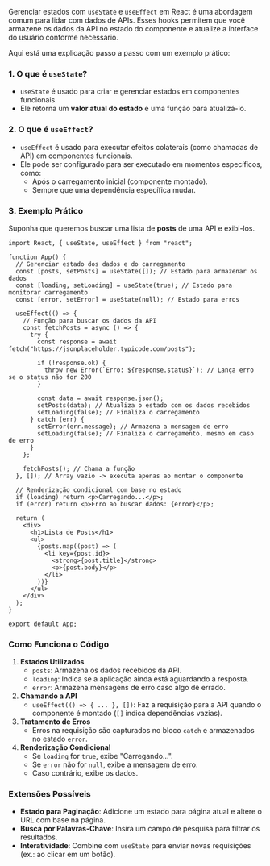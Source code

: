 Gerenciar estados com `useState` e `useEffect` em React é uma abordagem comum para lidar com dados de APIs. Esses hooks permitem que você armazene os dados da API no estado do componente e atualize a interface do usuário conforme necessário.

Aqui está uma explicação passo a passo com um exemplo prático:

### **1. O que é** `useState`**?**

- `useState` é usado para criar e gerenciar estados em componentes funcionais.
- Ele retorna um **valor atual do estado** e uma função para atualizá-lo.

### **2. O que é** `useEffect`**?**

- `useEffect` é usado para executar efeitos colaterais (como chamadas de API) em componentes funcionais.
- Ele pode ser configurado para ser executado em momentos específicos, como:
    - Após o carregamento inicial (componente montado).
    - Sempre que uma dependência específica mudar.

### **3. Exemplo Prático**

Suponha que queremos buscar uma lista de **posts** de uma API e exibi-los.

```
import React, { useState, useEffect } from "react";

function App() {
  // Gerenciar estado dos dados e do carregamento
  const [posts, setPosts] = useState([]); // Estado para armazenar os dados
  const [loading, setLoading] = useState(true); // Estado para monitorar carregamento
  const [error, setError] = useState(null); // Estado para erros

  useEffect(() => {
    // Função para buscar os dados da API
    const fetchPosts = async () => {
      try {
        const response = await fetch("https://jsonplaceholder.typicode.com/posts");

        if (!response.ok) {
          throw new Error(`Erro: ${response.status}`); // Lança erro se o status não for 200
        }

        const data = await response.json();
        setPosts(data); // Atualiza o estado com os dados recebidos
        setLoading(false); // Finaliza o carregamento
      } catch (err) {
        setError(err.message); // Armazena a mensagem de erro
        setLoading(false); // Finaliza o carregamento, mesmo em caso de erro
      }
    };

    fetchPosts(); // Chama a função
  }, []); // Array vazio -> executa apenas ao montar o componente

  // Renderização condicional com base no estado
  if (loading) return <p>Carregando...</p>;
  if (error) return <p>Erro ao buscar dados: {error}</p>;

  return (
    <div>
      <h1>Lista de Posts</h1>
      <ul>
        {posts.map((post) => (
          <li key={post.id}>
            <strong>{post.title}</strong>
            <p>{post.body}</p>
          </li>
        ))}
      </ul>
    </div>
  );
}

export default App;
```

### **Como Funciona o Código**

1. **Estados Utilizados**
    - `posts`: Armazena os dados recebidos da API.
    - `loading`: Indica se a aplicação ainda está aguardando a resposta.
    - `error`: Armazena mensagens de erro caso algo dê errado.
2. **Chamando a API**
    - `useEffect(() => { ... }, [])`: Faz a requisição para a API quando o componente é montado (`[]` indica dependências vazias).
3. **Tratamento de Erros**
    - Erros na requisição são capturados no bloco `catch` e armazenados no estado `error`.
4. **Renderização Condicional**
    - Se `loading` for `true`, exibe "Carregando...".
    - Se `error` não for `null`, exibe a mensagem de erro.
    - Caso contrário, exibe os dados.

### **Extensões Possíveis**

- **Estado para Paginação**: Adicione um estado para página atual e altere o URL com base na página.
- **Busca por Palavras-Chave**: Insira um campo de pesquisa para filtrar os resultados.
- **Interatividade**: Combine com `useState` para enviar novas requisições (ex.: ao clicar em um botão).

